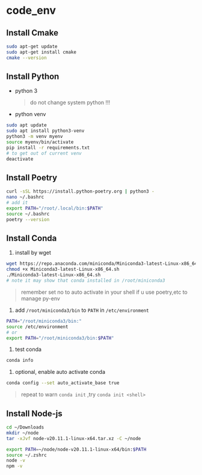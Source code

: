 # code_env

## Install Cmake

```bash
sudo apt-get update
sudo apt-get install cmake
cmake --version
```

## Install Python

- python 3

  > do not change system python !!!

- python venv

```bash
sudo apt update
sudo apt install python3-venv
python3 -m venv myenv
source myenv/bin/activate
pip install -r requirements.txt
# to get out of current venv
deactivate
```

## Install Poetry

```bash
curl -sSL https://install.python-poetry.org | python3 -
nano ~/.bashrc
# add it
export PATH="/root/.local/bin:$PATH"
source ~/.bashrc
poetry --version
```

## Install Conda

1. install by wget

```bash
wget https://repo.anaconda.com/miniconda/Miniconda3-latest-Linux-x86_64.sh
chmod +x Miniconda3-latest-Linux-x86_64.sh
./Miniconda3-latest-Linux-x86_64.sh
# note it may show that conda installed in /root/miniconda3
```

> remember set no to auto activate in your shell if u use poetry,etc to manage py-env

1. add `/root/miniconda3/bin` to `PATH` in `/etc/environment`

```bash
PATH="/root/miniconda3/bin:"
source /etc/environment
# or
export PATH="/root/miniconda3/bin:$PATH"
```

1. test conda

```bash
conda info
```

1. optional, enable auto activate conda

```bash
conda config --set auto_activate_base true
```

> repeat to warn `conda init` ,try `conda init <shell>`

## Install Node-js

```bash
cd ~/Downloads
mkdir ~/node
tar -xJvf node-v20.11.1-linux-x64.tar.xz -C ~/node

export PATH=~/node/node-v20.11.1-linux-x64/bin:$PATH
source ~/.zshrc
node -v
npm -v
```
